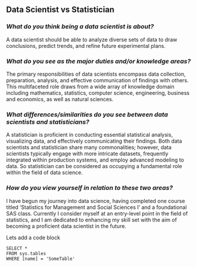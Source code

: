 ## Data Scientist vs Statistician

### *What do you think being a data scientist is about?*  

A data scientist should be able to analyze diverse sets of data to draw conclusions, predict trends, and refine future experimental plans.

### *What do you see as the major duties and/or knowledge areas?*  

The primary responsibilities of data scientists encompass data collection, preparation, analysis, and effective communication of findings with others.  
This multifaceted role draws from a wide array of knowledge domain including mathematics, statistics, computer science, engineering, business and economics, as well as natural sciences.  

### *What differences/similarities do you see between data scientists and statisticians?*  

A statistician is proficient in conducting essential statistical analysis, visualizing data, and effectively communicating their findings. Both data scientists and statistician share many commonalities; 
however, data scientists typically engage with more intricate datasets, frequently integrated within production systems, and employ advanced modeling to data. 
So statistician can be considered as occupying a fundamental role within the field of data science.  

### *How do you view yourself in relation to these two areas?*  

I have begun my journey into data science, having completed one course titled ‘Statistics for Management and Social Sciences I’ and a foundational SAS class. Currently I consider myself at an entry-level point in the field of statistics, and I am dedicated to enhancing my skill set with the aim of becoming a proficient data scientist in the future.


Lets add a code block

 ```tsql
 SELECT *
 FROM sys.tables
 WHERE [name] = 'SomeTable'
 ```
